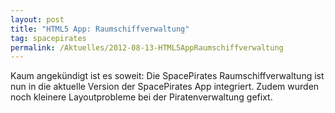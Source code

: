 ```yaml
---
layout: post
title: "HTML5 App: Raumschiffverwaltung"
tag: spacepirates
permalink: /Aktuelles/2012-08-13-HTML5AppRaumschiffverwaltung
---
```


Kaum angekündigt ist es soweit: Die SpacePirates Raumschiffverwaltung ist nun in die aktuelle Version der SpacePirates App integriert. Zudem wurden noch kleinere Layoutprobleme bei der Piratenverwaltung gefixt.
